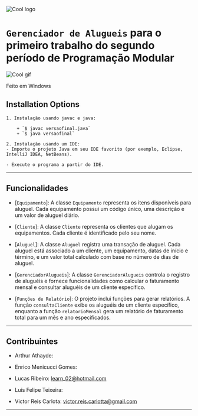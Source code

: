 ![Cool logo](https://gifdb.com/images/high/coding-animated-laptop-flow-stream-ja04010rm5o68zfk.gif)

# `Gerenciador de Alugueis` para o primeiro trabalho do segundo período de Programação Modular

![Cool gif](https://i.pinimg.com/originals/01/d7/17/01d7176e77aebf3b461562899efcf47f.gif)

Feito em Windows



**Installation Options**
---


```
1. Instalação usando javac e java:

    + `$ javac versaofinal.java`
    + `$ java versaofinal`

2. Instalação usando um IDE:
- Importe o projeto Java em seu IDE favorito (por exemplo, Eclipse, IntelliJ IDEA, NetBeans).

- Execute o programa a partir do IDE.
```
---
**Funcionalidades**
---

+ [`Equipamento`]: A classe `Equipamento` representa os itens disponíveis para aluguel. Cada equipamento possui um código único, uma descrição e um valor de aluguel diário.

+ [`Cliente`]: A classe `Cliente` representa os clientes que alugam os equipamentos. Cada cliente é identificado pelo seu nome.

+ [`Aluguel`]: A classe `Aluguel` registra uma transação de aluguel. Cada aluguel está associado a um cliente, um equipamento, datas de início e término, e um valor total calculado com base no número de dias de aluguel.

+ [`GerenciadorAlugueis`]: A classe `GerenciadorAlugueis` controla o registro de aluguéis e fornece funcionalidades como calcular o faturamento mensal e consultar aluguéis de um cliente específico.

+ [`Funções de Relatório`]: O projeto inclui funções para gerar relatórios. A função `consultaCliente` exibe os aluguéis de um cliente específico, enquanto a função `relatorioMensal` gera um relatório de faturamento total para um mês e ano especificados.

---




**Contribuintes**
---

+ Arthur Athayde:  

+ Enrico Menicucci Gomes:

+ Lucas Ribeiro: learn_02@hotmail.com

+ Luís Felipe Teixeira:

+ Victor Reis Carlota: victor.reis.carlotta@gmail.com

---
